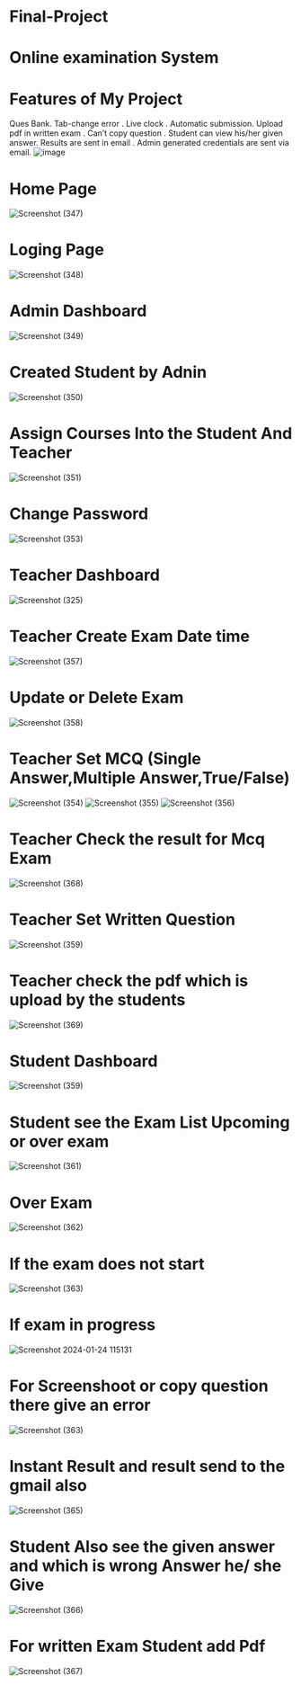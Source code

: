 # Final-Project
# Online examination System
# Features of My Project
Ques Bank.
Tab-change error .
Live clock .
Automatic submission.
Upload pdf in written exam .
Can’t copy question .
Student can view his/her given answer.
Results are sent in email .
Admin generated credentials are sent via email.
![image](https://github.com/Akash7126/Final-Project/assets/106801532/6085dc27-799a-45ef-b7cd-f956fa397e97)

# Home Page
![Screenshot (347)](https://github.com/Akash7126/Final-Project/assets/106801532/af382b3a-3ff3-4202-820c-6d5eec0876e5)

# Loging Page
![Screenshot (348)](https://github.com/Akash7126/Final-Project/assets/106801532/19c7925b-870f-444d-b0fe-aed781625cf3)

# Admin Dashboard
![Screenshot (349)](https://github.com/Akash7126/Final-Project/assets/106801532/89ffeec3-582e-42a5-810e-021c2f906f71)

# Created Student by Adnin
![Screenshot (350)](https://github.com/Akash7126/Final-Project/assets/106801532/9926b715-bb30-46df-a50b-84dc81d16e91)
# Assign Courses Into the Student And Teacher
![Screenshot (351)](https://github.com/Akash7126/Final-Project/assets/106801532/717faf77-0fa7-4104-bf79-7c95897066fe)
# Change Password
![Screenshot (353)](https://github.com/Akash7126/Final-Project/assets/106801532/26f9a01d-a133-42df-ba6b-3263d6460b1d)

# Teacher Dashboard
![Screenshot (325)](https://github.com/Akash7126/Final-Project/assets/106801532/196c2e5b-6de4-4454-b069-a3c838bcac3b)
# Teacher Create Exam Date time
![Screenshot (357)](https://github.com/Akash7126/Final-Project/assets/106801532/7d57eb68-b0b9-450e-8e9a-2d7a2b85a1a3)
# Update or Delete Exam
![Screenshot (358)](https://github.com/Akash7126/Final-Project/assets/106801532/b958c9ed-fcc2-48de-9eac-c227ade596c5)

# Teacher Set MCQ (Single Answer,Multiple Answer,True/False)
![Screenshot (354)](https://github.com/Akash7126/Final-Project/assets/106801532/2b6f0827-4b1f-490e-bf78-d02a452f7635)
![Screenshot (355)](https://github.com/Akash7126/Final-Project/assets/106801532/d3da86d7-fe7b-4646-950e-521c087a54c0)
![Screenshot (356)](https://github.com/Akash7126/Final-Project/assets/106801532/32939eca-601c-493d-8727-e234d4b2f460)

# Teacher Check the result for Mcq Exam
![Screenshot (368)](https://github.com/Akash7126/Final-Project/assets/106801532/12b6fcae-f886-46e2-8b72-2d723b5a6a01)

# Teacher Set Written Question
![Screenshot (359)](https://github.com/Akash7126/Final-Project/assets/106801532/d9dd04c4-11aa-4473-8537-247e93bece5e)
# Teacher check the pdf which is upload by the students
![Screenshot (369)](https://github.com/Akash7126/Final-Project/assets/106801532/c4f0e4e2-c276-4de4-ab77-5d715ce05665)

# Student Dashboard
![Screenshot (359)](https://github.com/Akash7126/Final-Project/assets/106801532/06a697af-b164-4f01-9951-4ed683609415)

# Student see the Exam List Upcoming or over exam
![Screenshot (361)](https://github.com/Akash7126/Final-Project/assets/106801532/13ec5605-72fa-41db-97ec-557361ed4794)
# Over Exam
![Screenshot (362)](https://github.com/Akash7126/Final-Project/assets/106801532/f82912c1-a51c-4e65-abc5-a47a913e85a3)
# If the exam does not start
![Screenshot (363)](https://github.com/Akash7126/Final-Project/assets/106801532/075e6e75-6bb9-401a-9f8a-51b2bb32f9b8)
# If exam in progress
![Screenshot 2024-01-24 115131](https://github.com/Akash7126/Final-Project/assets/106801532/48b1fb63-6d3b-4034-9a4f-f0621175a9d8)
# For Screenshoot or copy question there give an error 
![Screenshot (363)](https://github.com/Akash7126/Final-Project/assets/106801532/6681ab8f-8627-4419-a51d-04e906fe86d8)
# Instant Result and result send to the gmail also
![Screenshot (365)](https://github.com/Akash7126/Final-Project/assets/106801532/48c86f74-aa0e-46d8-b207-595044ff4fbd)
# Student Also see the given answer and which is wrong Answer he/ she Give
![Screenshot (366)](https://github.com/Akash7126/Final-Project/assets/106801532/71df6569-2e4a-4e05-b0c6-fb72184b960b)
# For written Exam Student add Pdf
![Screenshot (367)](https://github.com/Akash7126/Final-Project/assets/106801532/d20cb73f-aad4-43ba-a088-4ba3d44df4ae)

